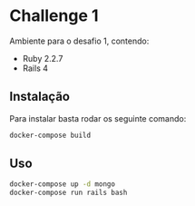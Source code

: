 # Challenge 1

Ambiente para o desafio 1, contendo:
- Ruby 2.2.7
- Rails 4

## Instalação

Para instalar basta rodar os seguinte comando:

```bash
docker-compose build
```

## Uso

```bash
docker-compose up -d mongo
docker-compose run rails bash
```
